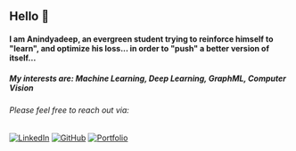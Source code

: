 ## Hello :wave:
#### I am **Anindyadeep**, an evergreen student trying to reinforce himself to "learn", and optimize his loss... in order to "push" a better version of itself...
##### My interests are: **Machine Learning**, **Deep Learning**, **GraphML**, **Computer Vision**
###### Please feel free to reach out via:

[![LinkedIn](https://img.shields.io/badge/linkedin-%230077B5.svg?style=for-the-badge&logo=linkedin&logoColor=white)](https://www.linkedin.com/in/anindyadeep-sannigrahi-38683b1b6/)
[![GitHub](https://img.shields.io/badge/github-%23121011.svg?style=for-the-badge&logo=github&logoColor=white)](https://github.com/Anindyadeep)
[![Portfolio](https://img.shields.io/badge/Portfolio-%23000000.svg?style=for-the-badge&logo=firefox&logoColor=#FF7139)](https://anindyadeep.github.io/portfolio/)